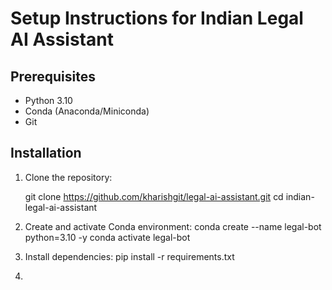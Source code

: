 # Setup Instructions for Indian Legal AI Assistant

## Prerequisites
- Python 3.10
- Conda (Anaconda/Miniconda)
- Git

## Installation
1. Clone the repository:
   
   git clone https://github.com/kharishgit/legal-ai-assistant.git
   cd indian-legal-ai-assistant

2. Create and activate Conda environment:
    conda create --name legal-bot python=3.10 -y
    conda activate legal-bot

3. Install dependencies:
    pip install -r requirements.txt

4. 


